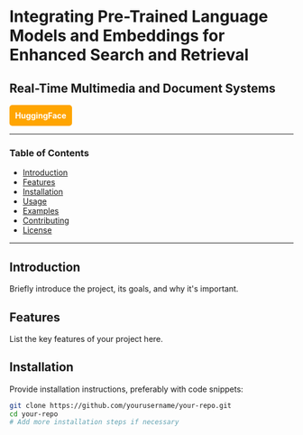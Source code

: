 # Integrating Pre-Trained Language Models and Embeddings for Enhanced Search and Retrieval
## Real-Time Multimedia and Document Systems




<a href="https://huggingface.co" style="text-decoration: none;">
  <div style="background-color: #FFA500; padding: 10px; border-radius: 5px; display: inline-block;">
    <span style="color: white; font-weight: bold;">HuggingFace</span>
  </div>
</a>








---

### Table of Contents
- [Introduction](#introduction)
- [Features](#features)
- [Installation](#installation)
- [Usage](#usage)
- [Examples](#examples)
- [Contributing](#contributing)
- [License](#license)

---

## Introduction

Briefly introduce the project, its goals, and why it's important.

## Features

List the key features of your project here.

## Installation

Provide installation instructions, preferably with code snippets:

```bash
git clone https://github.com/yourusername/your-repo.git
cd your-repo
# Add more installation steps if necessary

